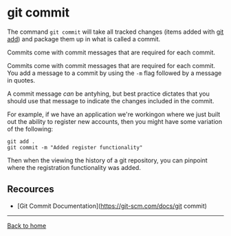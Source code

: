 # git commit

The command `git commit` will take all tracked changes (items added with [git add](./Add.md)) and package them up in what is called a commit.

Commits come with  commit messages that are required for each commit.

Commits come with commit messages that are required for each commit. You add a message to a commit by using the `-m` flag followed by a message in quotes.

A commit message _can_ be antyhing, but best practice dictates that you should use that message to indicate the changes included in the commit.

For example, if we have an application we're workingon where we just built out the ability to register new accounts, then you might have some variation of the following:

```
git add .
git commit -m "Added register functionality"
```

Then when the viewing the history of a git repository, you can pinpoint where the registration functionality was added.

## Recources

- [Git Commit Documentation](https://git-scm.com/docs/git commit)

---

[Back to home](../README.md)
